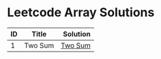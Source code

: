 # Leetcode Array Solutions


| ID            | Title        | Solution  |
| ------------- |:-------------:| -----:|
| 1             |	Two Sum       | [Two Sum](https://github.com/devmins-code/Leetcode_Solutions/blob/master/Array/0001_Two_Sum.py)|